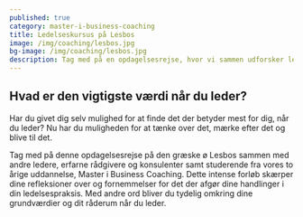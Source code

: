 ```yaml
---
published: true
category: master-i-business-coaching
title: Ledelseskursus på Lesbos
image: /img/coaching/lesbos.jpg
bg-image: /img/coaching/lesbos.jpg
description: Tag med på en opdagelsesrejse, hvor vi sammen udforsker ledelseskunsten og finder ind til de vigtigste værdier i det at lede sig selv og fællesskabet.
---
```


## Hvad er den vigtigste værdi når du leder?

Har du givet dig selv mulighed for at finde det der betyder mest for dig, når du leder? Nu har du muligheden for at tænke over det, mærke efter det og blive til det.

Tag med på denne opdagelsesrejse på den græske ø Lesbos sammen med andre ledere, erfarne rådgivere og konsulenter samt studerende fra vores to årige uddannelse, Master i Business Coaching.
Dette intense forløb skærper dine refleksioner over og fornemmelser for det der afgør dine handlinger i din ledelsespraksis. Med andre ord bliver du tydelig omkring dine grundværdier og dit råderum når du leder.